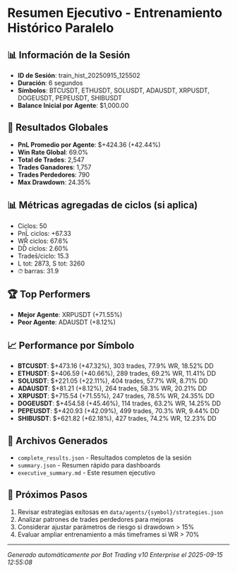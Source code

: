 # Resumen Ejecutivo - Entrenamiento Histórico Paralelo

## 📊 Información de la Sesión
- **ID de Sesión**: train_hist_20250915_125502
- **Duración**: 6 segundos
- **Símbolos**: BTCUSDT, ETHUSDT, SOLUSDT, ADAUSDT, XRPUSDT, DOGEUSDT, PEPEUSDT, SHIBUSDT
- **Balance Inicial por Agente**: $1,000.00

## 🎯 Resultados Globales
- **PnL Promedio por Agente**: $+424.36 (+42.44%)
- **Win Rate Global**: 69.0%
- **Total de Trades**: 2,547
- **Trades Ganadores**: 1,757
- **Trades Perdedores**: 790
- **Max Drawdown**: 24.35%

## 📊 Métricas agregadas de ciclos (si aplica)
- Ciclos: 50
- PnL̄ ciclos: +67.33
- WR̄ ciclos: 67.6%
- DD̄ ciclos: 2.60%
- Trades̄/ciclo: 15.3
- L tot: 2873, S tot: 3260
- ⏱̄ barras: 31.9


## 🏆 Top Performers
- **Mejor Agente**: XRPUSDT (+71.55%)
- **Peor Agente**: ADAUSDT (+8.12%)

## 📈 Performance por Símbolo
- **BTCUSDT**: $+473.16 (+47.32%), 303 trades, 77.9% WR, 18.52% DD
- **ETHUSDT**: $+406.59 (+40.66%), 289 trades, 69.2% WR, 11.41% DD
- **SOLUSDT**: $+221.05 (+22.11%), 404 trades, 57.7% WR, 8.71% DD
- **ADAUSDT**: $+81.21 (+8.12%), 264 trades, 58.3% WR, 20.21% DD
- **XRPUSDT**: $+715.54 (+71.55%), 247 trades, 78.5% WR, 24.35% DD
- **DOGEUSDT**: $+454.58 (+45.46%), 114 trades, 63.2% WR, 14.25% DD
- **PEPEUSDT**: $+420.93 (+42.09%), 499 trades, 70.3% WR, 9.44% DD
- **SHIBUSDT**: $+621.82 (+62.18%), 427 trades, 74.2% WR, 12.23% DD

## 📁 Archivos Generados
- `complete_results.json` - Resultados completos de la sesión
- `summary.json` - Resumen rápido para dashboards
- `executive_summary.md` - Este resumen ejecutivo

## 🎯 Próximos Pasos
1. Revisar estrategias exitosas en `data/agents/{symbol}/strategies.json`
2. Analizar patrones de trades perdedores para mejoras
3. Considerar ajustar parámetros de riesgo si drawdown > 15%
4. Evaluar ampliar entrenamiento a más timeframes si WR > 70%

---
*Generado automáticamente por Bot Trading v10 Enterprise el 2025-09-15 12:55:08*
